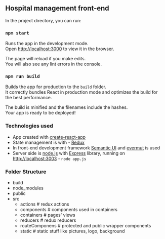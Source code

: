 
## Hospital management front-end

In the project directory, you can run:

### `npm start`

Runs the app in the development mode.<br />
Open [http://localhost:3000](http://localhost:3000) to view it in the browser.

The page will reload if you make edits.<br />
You will also see any lint errors in the console.

### `npm run build`

Builds the app for production to the `build` folder.<br />
It correctly bundles React in production mode and optimizes the build for the best performance.

The build is minified and the filenames include the hashes.<br />
Your app is ready to be deployed!

### Technologies used

- App created with [create-react-app](https://github.com/facebook/create-react-app)
- State management is with - [Redux](https://github.com/reduxjs/redux)
- In front-end development framework [Semantic UI](https://github.com/Semantic-Org/Semantic-UI-React) and [evermut](https://github.com/mutable/evermut) is used
- Server side is [node.js](https://github.com/nodejs) with [Express](https://github.com/expressjs/express) library, running on [http://localhost:3003](http://localhost:3003) - `node app.js`

### Folder Structure

- build<br>
- node_modules<br>
- public<br>
- src<br>
     - actions # redux actions<br>
     - components # components used in containers<br>
     - containers # pages' views<br>
     - reducers # redux reducers<br>
     - routeComponens # protected and public wrapper components<br>
     - static # static stuff like pictures, logo, background<br>
      
